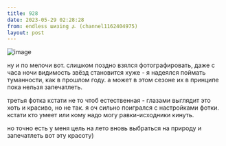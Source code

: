 ```yaml
---
title: 928
date: 2023-05-29 02:28:28
from: endless шизing ⍼ (channel1162404975)
layout: post
---
```


![image](photos/photo_78@29-05-2023_02-28-28.jpg)

ну и по мелочи вот. слишком поздно взялся фотографировать, даже с часа ночи видимость звёзд становится хуже - я надеялся поймать туманности, как в прошлом году. а может в этом сезоне их в принципе пока нельзя запечатлеть.

третья фотка кстати не то чтоб естественная - глазами выглядит это хоть и красиво, но не так. я оч сильно поигрался с настройками фотки. кстати кто умеет или кому надо могу равки-исходники кинуть.


но точно есть у меня цель на лето вновь выбраться на природу и запечатлеть вот эту красоту)
